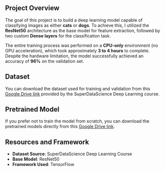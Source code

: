 ## Project Overview

The goal of this project is to build a deep learning model capable of classifying images as either **cats** or **dogs**. To achieve this, I utilized the **ResNet50** architecture as the base model for feature extraction, followed by two custom **Dense layers** for the classification task.

The entire training process was performed on a **CPU-only** environment (no GPU acceleration), which took approximately **3 to 4 hours** to complete. Despite the hardware limitation, the model successfully achieved an accuracy of **96%** on the validation set.

## Dataset

You can download the dataset used for training and validation from this [Google Drive link](https://sds.courses/cm/dl-az-completeDatasets) provided by the SuperDataScience Deep Learning course.

## Pretrained Model

If you prefer not to train the model from scratch, you can download the pretrained models directly from this [Google Drive link](https://drive.google.com/file/d/11TVW_QQuJf5ju7mmkm9nZDmrv8PI8huS/view?usp=sharing).

## Resources and Framework

* **Dataset Source**: SuperDataScience Deep Learning Course
* **Base Model**: ResNet50
* **Framework Used**: TensorFlow

